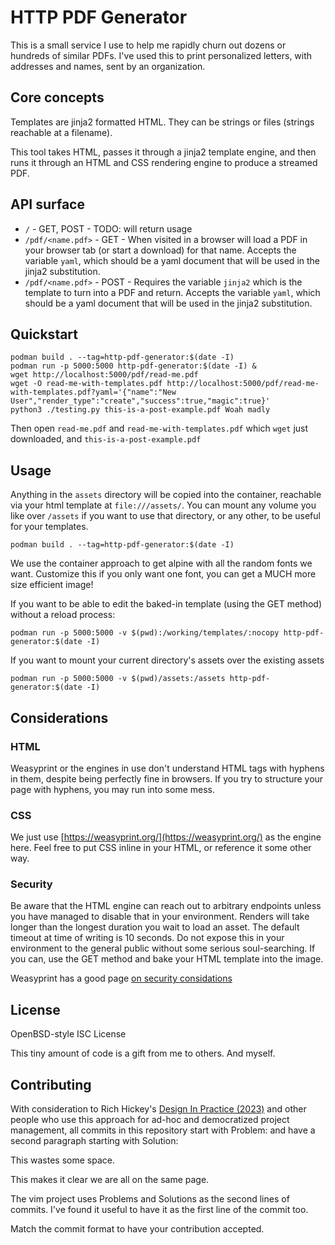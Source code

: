 # HTTP PDF Generator

This is a small service I use to help me rapidly churn out dozens or hundreds
of similar PDFs. I've used this to print personalized letters, with addresses
and names, sent by an organization.

## Core concepts

Templates are jinja2 formatted HTML. They can be strings or files (strings
reachable at a filename).

This tool takes HTML, passes it through a jinja2 template engine, and then
runs it through an HTML and CSS rendering engine to produce a streamed PDF.

## API surface

- `/` - GET, POST - TODO: will return usage
- `/pdf/<name.pdf>` - GET - When visited in a browser will load a PDF in your
  browser tab (or start a download) for that name. Accepts the variable `yaml`,
  which should be a yaml document that will be used in the jinja2 substitution.
- `/pdf/<name.pdf>` - POST - Requires the variable `jinja2` which is the
  template to turn into a PDF and return. Accepts the variable `yaml`,
  which should be a yaml document that will be used in the jinja2 substitution.

## Quickstart

```
podman build . --tag=http-pdf-generator:$(date -I)
podman run -p 5000:5000 http-pdf-generator:$(date -I) &
wget http://localhost:5000/pdf/read-me.pdf
wget -O read-me-with-templates.pdf http://localhost:5000/pdf/read-me-with-templates.pdf?yaml='{"name":"New User","render_type":"create","success":true,"magic":true}'
python3 ./testing.py this-is-a-post-example.pdf Woah madly
```

Then open `read-me.pdf` and `read-me-with-templates.pdf` which `wget`
just downloaded, and `this-is-a-post-example.pdf`

## Usage

Anything in the `assets` directory will be copied into the container,
reachable via your html template at `file:///assets/`. You can mount any
volume you like over `/assets` if you want to use that directory, or any
other, to be useful for your templates.

```
podman build . --tag=http-pdf-generator:$(date -I)
```

We use the container approach to get alpine with all the random fonts we
want. Customize this if you only want one font, you can get a MUCH more size
efficient image!

If you want to be able to edit the baked-in template (using the GET method) without a reload process:

```
podman run -p 5000:5000 -v $(pwd):/working/templates/:nocopy http-pdf-generator:$(date -I)
```

If you want to mount your current directory's assets over the existing assets

```
podman run -p 5000:5000 -v $(pwd)/assets:/assets http-pdf-generator:$(date -I)
```

## Considerations

### HTML

Weasyprint or the engines in use don't understand HTML tags with hyphens in
them, despite being perfectly fine in browsers. If you try to structure your
page with hyphens, you may run into some mess.

### CSS

We just use [https://weasyprint.org/](https://weasyprint.org/) as the engine
here. Feel free to put CSS inline in your HTML, or reference it some other way.

### Security

Be aware that the HTML engine can reach out to arbitrary endpoints unless you
have managed to disable that in your environment. Renders will take longer
than the longest duration you wait to load an asset. The default timeout at
time of writing is 10 seconds.  Do not expose this in your environment to
the general public without some serious soul-searching. If you can, use the
GET method and bake your HTML template into the image.

Weasyprint has a good page [on security
considations](https://doc.courtbouillon.org/weasyprint/stable/first_steps.html#security)

## License

OpenBSD-style ISC License

This tiny amount of code is a gift from me to others. And myself.

## Contributing

With consideration to Rich Hickey's [Design In Practice
(2023)](https://www.youtube.com/watch?v=c5QF2HjHLSE) and other people who
use this approach for ad-hoc and democratized project management, all commits
in this repository start with Problem: and have a second paragraph starting
with Solution:

This wastes some space.

This makes it clear we are all on the same page.

The vim project uses Problems and Solutions as the second lines of
commits. I've found it useful to have it as the first line of the commit too.

Match the commit format to have your contribution accepted.
